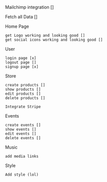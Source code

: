 Mailchimp integration []

Fetch all Data []

Home Page

    get Logo working and looking good []
    get social icons working and looking good []

User

    login page [x]
    logout page []
    signup page [x]

Store

    create products []
    show products []
    edit products []
    delete products []

    Integrate Stripe

Events

    create events []
    show events []
    edit events []
    delete events []

Music

    add media links

Style

    Add style (lol)

